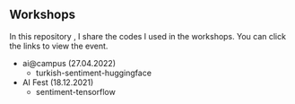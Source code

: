 ## Workshops
In this repository , I share the codes I used in the workshops. You can click the links to view the event.

* ai@campus (27.04.2022)
  * turkish-sentiment-huggingface
* AI Fest (18.12.2021)
  * sentiment-tensorflow
